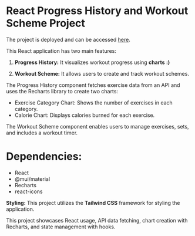    # React Progress History and Workout Scheme Project

The project is deployed and can be accessed  [here](https://workout-tracker-react-app.netlify.app).


This React application has two main features:
1. **Progress History:** It visualizes workout progress using **charts** **:)** 

2. **Workout Scheme:** It allows users to create and track workout schemes.

The Progress History component fetches exercise data from an API and uses the Recharts library to create two charts:

 - Exercise Category Chart: Shows the number of exercises in each category.
 - Calorie Chart: Displays calories burned for each exercise.

The Workout Scheme component enables users to manage exercises, sets, and includes a workout timer.

 # Dependencies:

 - React
 - @mui/material
 - Recharts
 - react-icons

**Styling:** This project utilizes the **Tailwind CSS** framework for styling the application.

This project showcases React usage, API data fetching, chart creation with Recharts, and state management with hooks.

